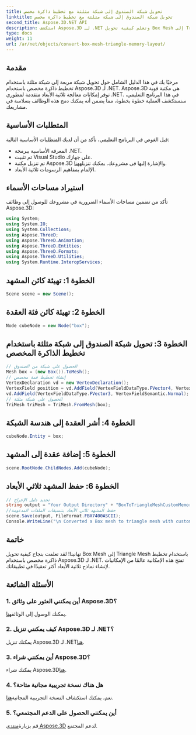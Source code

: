 ```yaml
---
title: تحويل شبكة الصندوق إلى شبكة مثلثة مع تخطيط ذاكرة مخصص
linktitle: تحويل شبكة الصندوق إلى شبكة مثلثة مع تخطيط ذاكرة مخصص
second_title: Aspose.3D.NET API
description: استكشف Aspose.3D لـ .NET وتعلم كيفية تحويل Box Mesh إلى Triangle Mesh باستخدام تخطيط الذاكرة المخصص. خطوات سهلة للنمذجة ثلاثية الأبعاد في تطبيقاتك.
type: docs
weight: 11
url: /ar/net/objects/convert-box-mesh-triangle-memory-layout/
---
```

## مقدمة
مرحبًا بك في هذا الدليل الشامل حول تحويل شبكة مربعة إلى شبكة مثلثة باستخدام تخطيط ذاكرة مخصص باستخدام Aspose.3D لـ .NET. Aspose.3D هي مكتبة قوية توفر إمكانات معالجة ثلاثية الأبعاد متقدمة لمطوري .NET. في هذا البرنامج التعليمي، سنستكشف العملية خطوة بخطوة، مما يضمن أنه يمكنك دمج هذه الوظائف بسلاسة في مشاريعك.
## المتطلبات الأساسية
قبل الغوص في البرنامج التعليمي، تأكد من أن لديك المتطلبات الأساسية التالية:
- المعرفة الأساسية ببرمجة .NET.
- تم تثبيت Visual Studio على جهازك.
-  تم تنزيل مكتبة Aspose.3D والإشارة إليها في مشروعك. يمكنك تنزيله[هنا](https://releases.aspose.com/3d/net/).
- الإلمام بمفاهيم الرسومات ثلاثية الأبعاد.
## استيراد مساحات الأسماء
تأكد من تضمين مساحات الأسماء الضرورية في مشروعك للوصول إلى وظائف Aspose.3D:
```csharp
using System;
using System.IO;
using System.Collections;
using Aspose.ThreeD;
using Aspose.ThreeD.Animation;
using Aspose.ThreeD.Entities;
using Aspose.ThreeD.Formats;
using Aspose.ThreeD.Utilities;
using System.Runtime.InteropServices;
```
## الخطوة 1: تهيئة كائن المشهد
```csharp
Scene scene = new Scene();
```
## الخطوة 2: تهيئة كائن فئة العقدة
```csharp
Node cubeNode = new Node("box");
```
## الخطوة 3: تحويل شبكة الصندوق إلى شبكة مثلثة باستخدام تخطيط الذاكرة المخصص
```csharp
// الحصول على شبكة من الصندوق
Mesh box = (new Box()).ToMesh();
// إنشاء تخطيط قمة مخصص
VertexDeclaration vd = new VertexDeclaration();
VertexField position = vd.AddField(VertexFieldDataType.FVector4, VertexFieldSemantic.Position);
vd.AddField(VertexFieldDataType.FVector3, VertexFieldSemantic.Normal);
// الحصول على شبكة مثلثة
TriMesh triMesh = TriMesh.FromMesh(box);
```
## الخطوة 4: أشر العقدة إلى هندسة الشبكة
```csharp
cubeNode.Entity = box;
```
## الخطوة 5: إضافة عقدة إلى المشهد
```csharp
scene.RootNode.ChildNodes.Add(cubeNode);
```
## الخطوة 6: حفظ المشهد ثلاثي الأبعاد
```csharp
// تحديد دليل الإخراج
string output = "Your Output Directory" + "BoxToTriangleMeshCustomMemoryLayoutScene.fbx";
//حفظ المشهد ثلاثي الأبعاد بتنسيقات الملفات المدعومة
scene.Save(output, FileFormat.FBX7400ASCII);
Console.WriteLine("\n Converted a Box mesh to triangle mesh with custom memory layout of the vertex successfully.\nFile saved at " + output);
```
## خاتمة
تهانينا! لقد تعلمت بنجاح كيفية تحويل Box Mesh إلى Triangle Mesh باستخدام تخطيط ذاكرة مخصص باستخدام Aspose.3D لـ .NET. تفتح هذه الإمكانية عالمًا من الإمكانيات لإنشاء نماذج ثلاثية الأبعاد أكثر تعقيدًا في تطبيقاتك.
## الأسئلة الشائعة
### 1. أين يمكنني العثور على وثائق Aspose.3D؟
 يمكنك الوصول إلى الوثائق[هنا](https://reference.aspose.com/3d/net/).
### 2. كيف يمكنني تنزيل Aspose.3D لـ .NET؟
 يمكنك تنزيل Aspose.3D لـ .NET[هنا](https://releases.aspose.com/3d/net/).
### 3. أين يمكنني شراء Aspose.3D؟
 يمكنك شراء Aspose.3D[هنا](https://purchase.aspose.com/buy).
### 4. هل هناك نسخة تجريبية مجانية متاحة؟
 نعم، يمكنك استكشاف النسخة التجريبية المجانية[هنا](https://releases.aspose.com/).
### 5. أين يمكنني الحصول على الدعم المجتمعي؟
 قم بزيارة[منتدى Aspose.3D](https://forum.aspose.com/c/3d/18) لدعم المجتمع.